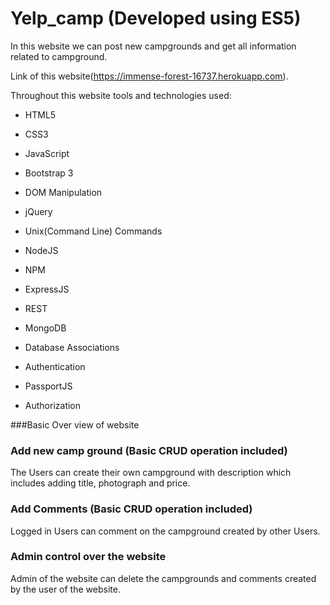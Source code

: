 # Yelp_camp (Developed using ES5)

In this website we can post new campgrounds and get all information related to campground.


Link of this website(https://immense-forest-16737.herokuapp.com).

Throughout this website tools and technologies used:

   - HTML5

   - CSS3

   - JavaScript

   - Bootstrap 3

   - DOM Manipulation

   - jQuery

   -  Unix(Command Line) Commands

   -  NodeJS

   -  NPM

   -  ExpressJS

   -  REST

   - MongoDB

   - Database Associations

   - Authentication

   - PassportJS

   - Authorization
   
   
###Basic Over view of website
   
   
### Add new camp ground (Basic CRUD operation included)

The Users can create their own campground with description which includes adding title, photograph and price. 

### Add Comments (Basic CRUD operation included)
Logged in Users can comment on the campground created by other Users.

### Admin control over the website
Admin of the website can delete the campgrounds and comments created by the user of the website.
